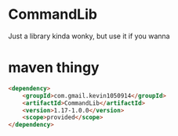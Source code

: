 # CommandLib
Just a library
kinda wonky, but use it if you wanna

# maven thingy
```html
<dependency>
    <groupId>com.gmail.kevin1050914</groupId>
    <artifactId>CommandLib</artifactId>
    <version>1.17-1.0.0</version>
    <scope>provided</scope>
</dependency>
```
